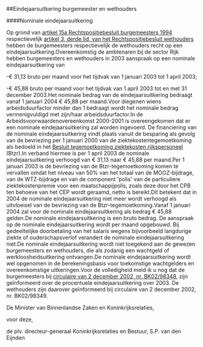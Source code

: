 <meta http-equiv='Content-Type' content='text/html; charset=utf-8' />

##Eindejaarsuitkering burgemeester en wethouders 

####Nominale eindejaarsuitkering

Op grond van [artikel 15a Rechtspositiebesluit burgemeesters 1994](../../../../../../AMvB/rechtspositiebesluit/burgemeesters/BWBR0006743/README.md) respectievelijk [artikel 3, derde lid, van het Rechtspositiebesluit wethouders](../../../../../../AMvB/rechtspositiebesluit/wethouders/BWBR0006535/README.md) hebben de burgemeesters respectievelijk de wethouders recht op een eindejaarsuitkering.Overeenkomstig de ambtenaren bij de sector Rijk hebben burgemeesters en wethouders in 2003 aanspraak op een nominale eindejaarsuitkering van

-€ 31,13 bruto per maand voor het tijdvak van 1 januari 2003 tot 1 april 2003;

-€ 45,88 bruto per maand voor het tijdvak van 1 april 2003 tot en met 31 december 2003.Het nominale bedrag van de eindejaarsuitkering bedraagt vanaf 1 januari 2004 € 45,88 per maand.Voor diegenen wiens arbeidsduurfactor minder dan 1 bedraagt wordt het nominale bedrag vermenigvuldigd met zijn/haar arbeidsduurfactor.In de Arbeidsvoorwaardenovereenkomst 2000-2001 is overeengekomen dat er een nominale eindejaarsuitkering zal worden ingevoerd. De financiering van de nominale eindejaarsuitkering vindt plaats vanuit de besparing als gevolg van de bevriezing per 1 januari 2000 van de ziektekostentegemoetkoming als bedoeld in het [Besluit tegemoetkoming ziektekosten rijkspersoneel](../../../../../../AMvB/besluit/tegemoetkoming/ziektekosten/rijkspersoneel/BWBR0006855/README.md) (Btzr).In verband hiermee is per 1 april 2003 de nominale eindejaarsuitkering verhoogd van € 31,13 naar € 45,88 per maand.Per 1 januari 2003 is de bevriezing van de Btzr-tegemoetkoming komen te vervallen omdat het niveau van 50% van het totaal van de MOOZ-bijdrage, van de WTZ-bijdrage en van de component 'polis' van de particuliere ziektekostenpremie voor een maatschappijpolis, zoals deze door het CPB ten behoeve van het CEP wordt geraamd, netto is bereikt.Dit betekent dat in 2004 de nominale eindejaarsuitkering niet meer wordt verhoogd als uitvloeisel van de bevriezing van de Btzr-tegemoetkoming.Vanaf 1 januari 2004 zal voor de nominale eindejaarsuitkering als bedrag € 45,88 gelden.De nominale eindejaarsuitkering is een bruto bedrag. De aanspraak op de nominale eindejaarsuitkering wordt per maand opgebouwd. Bij gedeeltelijke doorbetaling van het salaris wegens bijvoorbeeld langdurige ziekte of ouderschapsverlof verandert de nominale eindejaarsuitkering niet.De nominale eindejaarsuitkering wordt niet toegekend aan de gewezen burgemeesters en wethouders, die als zodanig een wachtgeld of werkloosheidsuitkering ontvangen.De nominale eindejaarsuitkering wordt wel opgenomen in de berekeningsbasis voor toekomstige wachtgelders en overeenkomstige uitkeringen.Voor de volledigheid meld ik u nog dat de burgemeesters bij [circulaire van 2 december 2002, nr. BK02/98348](../../../../../../circulaire/circulaire/bezoldiging/en/eindejaarsuitkering/burgemeesters/BWBR0014367/README.md), zijn geïnformeerd over de procentuele eindejaarsuitkering over 2003. De wethouders zijn daarover geïnformeerd bij circulaire van 2 december 2002, nr. BK02/98349. 

De 
Minister van Binnenlandse Zaken en Koninkrijksrelaties,

voor deze, 

de 
plv. directeur-generaal Koninkrijksrelaties en Bestuur,
S.P. van den Eijnden   

